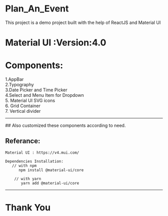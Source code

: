 # Plan_An_Event

This project is a demo project built with the help of ReactJS and Material UI
<br />
# Material UI :Version:4.0
# Components:

   1.AppBar <br />
   2.Typography <br />
   3.Date Picker and Time Picker<br />
   4.Select and Menu Item for Dropdown <br />
   5. Material UI SVG icons<br />
   6. Grid Container<br />
   7. Vertical divider<br />
  <hr>
 ## Also customized these components according to need.
 
 ## Referance:
  
    Material UI : https://v4.mui.com/
 
    Dependencies Installation:
       // with npm
          npm install @material-ui/core

        // with yarn
           yarn add @material-ui/core
<hr>

# Thank You
